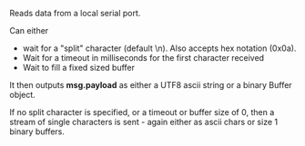 Reads data from a local serial port.

Can either

*   wait for a "split" character (default \n). Also accepts hex notation (0x0a).
*   Wait for a timeout in milliseconds for the first character received
*   Wait to fill a fixed sized buffer

It then outputs **msg.payload** as either a UTF8 ascii string or a binary Buffer object.

If no split character is specified, or a timeout or buffer size of 0, then a stream of single characters is sent - again either as ascii chars or size 1 binary buffers.